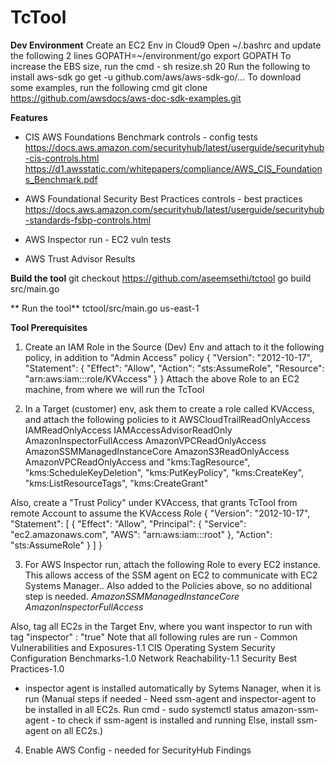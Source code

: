 # TcTool

**Dev Environment**
Create an EC2 Env in Cloud9
Open ~/.bashrc and update the following 2 lines
    GOPATH=~/environment/go
    export GOPATH
To increase the EBS size, run the cmd - sh resize.sh 20
Run the following to install aws-sdk
    go get -u github.com/aws/aws-sdk-go/...
To download some examples, run the following cmd
    git clone https://github.com/awsdocs/aws-doc-sdk-examples.git

**Features**
- CIS AWS Foundations Benchmark controls - config tests
https://docs.aws.amazon.com/securityhub/latest/userguide/securityhub-cis-controls.html
https://d1.awsstatic.com/whitepapers/compliance/AWS_CIS_Foundations_Benchmark.pdf

- AWS Foundational Security Best Practices controls - best practices
https://docs.aws.amazon.com/securityhub/latest/userguide/securityhub-standards-fsbp-controls.html

- AWS Inspector run - EC2 vuln tests

- AWS Trust Advisor Results

**Build the tool**
git checkout https://github.com/aseemsethi/tctool
go build src/main.go

** Run the tool**
tctool/src/main.go us-east-1 <Accountid>

**Tool Prerequisites**
1) Create an IAM Role in the Source (Dev) Env and attach to it the following policy, in addition to "Admin Access" policy
{
    "Version": "2012-10-17",
    "Statement": {
        "Effect": "Allow",
        "Action": "sts:AssumeRole",
        "Resource": "arn:aws:iam::<targetarn>:role/KVAccess"
    }
}
Attach the above Role to an EC2 machine, from where we will run the TcTool

2) In a Target (customer) env, ask them to create a role called KVAccess, and attach the following policies to it
                AWSCloudTrailReadOnlyAccess
                IAMReadOnlyAccess
                IAMAccessAdvisorReadOnly
                AmazonInspectorFullAccess
                AmazonVPCReadOnlyAccess
                AmazonSSMManagedInstanceCore
                AmazonS3ReadOnlyAccess
                AmazonVPCReadOnlyAccess
and
                "kms:TagResource",
                "kms:ScheduleKeyDeletion",
                "kms:PutKeyPolicy",
                "kms:CreateKey",
                "kms:ListResourceTags",
                "kms:CreateGrant"

Also, create a "Trust Policy" under KVAccess, that grants TcTool from remote Account to assume the KVAccess Role
{
  "Version": "2012-10-17",
  "Statement": [
    {
      "Effect": "Allow",
      "Principal": {
        "Service": "ec2.amazonaws.com",
        "AWS": "arn:aws:iam::<tctool account>:root"
      },
      "Action": "sts:AssumeRole"
    }
  ]
}

3) For AWS Inspector run, attach the following Role to every EC2 instance. This
allows access of the SSM agent on EC2 to communicate with EC2 Systems Manager..
Also added to the Policies above, so no additional step is needed.
_AmazonSSMManagedInstanceCore_
_AmazonInspectorFullAccess_

Also, tag all EC2s in the Target Env, where you want inspector to run with tag "inspector" : "true"
Note that all following rules are run - 
Common Vulnerabilities and Exposures-1.1
CIS Operating System Security Configuration Benchmarks-1.0
Network Reachability-1.1
Security Best Practices-1.0

- inspector agent is installed automatically by Sytems Nanager, when it is run
(Manual steps if needed - Need ssm-agent and inspector-agent to be installed in all EC2s.
Run cmd - sudo systemctl status amazon-ssm-agent - to check if ssm-agent is installed and running
Else, install ssm-agent on all EC2s.)


4) Enable AWS Config - needed for SecurityHub Findings
